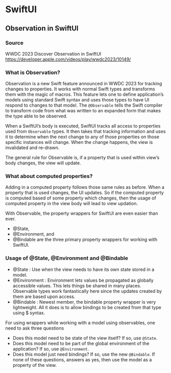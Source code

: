 # SwiftUI

## Observation in SwiftUI

### Source
WWDC 2023
Discover Observation in SwiftUI
https://developer.apple.com/videos/play/wwdc2023/10149/

### What is Observation?
Observation is a new Swift feature announced in WWDC 2023 for tracking changes to properties. It works with normal Swift types and transforms them with the magic of macros.
This feature lets one to define application’s models using standard Swift syntax and uses those types to have UI respond to changes to that model.
The `@Observable` tells the Swift compiler to transform code from what was written to an expanded form that makes the type able to be observed.

When a SwiftUI’s body is executed, SwiftUI tracks all access to properties used from `Observable` types. It then takes that tracking information and uses it to determine when the next change to any of those properties on those specific instances will change. When the change happens, the view is invalidated and re-drawn.

The general rule for Observable is, if a property that is used within view’s body changes, the view will update.

### What about computed properties?
Adding in a computed property follows those same rules as before. When a property that is used changes, the UI updates.
So if the computed property is computed based of some property which changes, then the usage of computed property in the view body will lead to view updation.

With Observable, the property wrappers for SwiftUI are even easier than ever.
- @State, 
- @Environment, and 
- @Bindable
are the three primary property wrappers for working with SwiftUI.

### Usage of @State, @Environment and @Bindable
- @State : Use when the view needs to have its own state stored in a model.
- @Environment : Environment lets values be propagated as globally accessible values. This lets things be shared in many places. Observable types work fantastically here since the updates created by them are based upon access.
- @Bindable : Newest member, the bindable property wrapper is very lightweight. All it does is to allow bindings to be created from that type using $ syntax.

For using wrappers while working with a model using observables, one need to ask three questions
- Does this model need to be state of the view itself? If so, use `@State`. 
- Does this model need to be part of the global environment of the application? If so, use `@Environment`. 
- Does this model just need bindings? If so, use the new `@Bindable`.
If none of these questions, answers as yes, then use the model as a property of the view.
